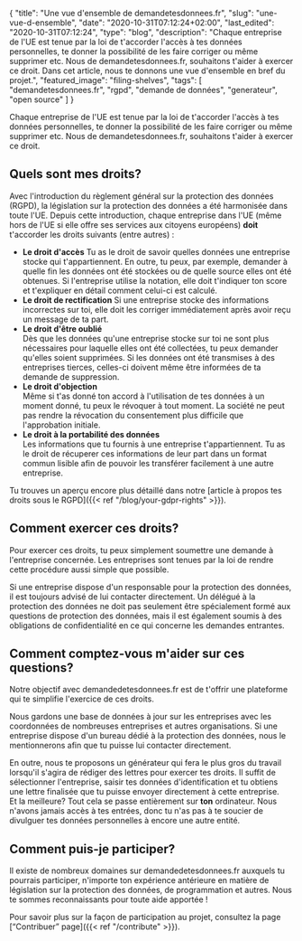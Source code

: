 {
    "title": "Une vue d'ensemble de demandetesdonnees.fr",
    "slug": "une-vue-d-ensemble",
    "date": "2020-10-31T07:12:24+02:00",
    "last_edited": "2020-10-31T07:12:24",
    "type": "blog",
    "description": "Chaque entreprise de l'UE est tenue par la loi de t'accorder l'accès à tes données personnelles, te donner la possibilité de les faire corriger ou même supprimer etc. Nous de demandetesdonnees.fr, souhaitons t'aider à exercer ce droit. Dans cet article, nous te donnons une vue d'ensemble en bref du projet.",
    "featured_image": "filing-shelves",
    "tags": [ "demandetesdonnees.fr", "rgpd", "demande de données", "generateur", "open source" ]
}

Chaque entreprise de l'UE est tenue par la loi de t'accorder l'accès à tes données personnelles, te donner la possibilité de les faire corriger ou même supprimer etc. Nous de demandetesdonnees.fr, souhaitons t'aider à exercer ce droit.

## Quels sont mes droits?

Avec l'introduction du règlement général sur la protection des données (RGPD), la législation sur la protection des données a été harmonisée dans toute l'UE. Depuis cette introduction, chaque entreprise dans l'UE (même hors de l'UE si elle offre ses services aux citoyens européens) **doit** t'accorder les droits suivants (entre autres) :

* **Le droit d'accès**
Tu as le droit de savoir quelles données une entreprise stocke qui t'appartiennent. En outre, tu peux, par exemple, demander à quelle fin les données ont été stockées ou de quelle source elles ont été obtenues. Si l'entreprise utilise la notation, elle doit t'indiquer ton score et t'expliquer en détail comment celui-ci est calculé.
* **Le droit de rectification**
Si une entreprise stocke des informations incorrectes sur toi, elle doit les corriger immédiatement après avoir reçu un message de ta part.
* **Le droit d'être oublié**  
Dès que les données qu'une entreprise stocke sur toi ne sont plus nécessaires pour laquelle elles ont été collectées, tu peux demander qu'elles soient supprimées. Si les données ont été transmises à des entreprises tierces, celles-ci doivent même être informées de ta demande de suppression.  
* **Le droit d'objection**  
Même si t'as  donné ton accord à l'utilisation de tes données à un moment donné, tu peux le révoquer à tout moment. La société ne peut pas rendre la révocation du consentement plus difficile que l'approbation initiale.
* **Le droit à la portabilité des données**  
Les informations que tu fournis à une entreprise t'appartiennent. Tu as le droit de récuperer ces informations de leur part dans un format commun lisible afin de pouvoir les transférer facilement à une autre entreprise.

Tu trouves un aperçu encore plus détaillé dans notre [article à propos tes droits sous le RGPD]({{< ref "/blog/your-gdpr-rights" >}}).

## Comment exercer ces droits?

Pour exercer ces droits, tu peux simplement soumettre une demande à l'entreprise concernée. Les entreprises sont tenues par la loi de rendre cette procédure aussi simple que possible.

Si une entreprise dispose d'un responsable pour la protection des données, il est toujours advisé de lui contacter directement. Un délégué à la protection des données ne doit pas seulement être spécialement formé aux questions de protection des données, mais il est également soumis à des obligations de confidentialité en ce qui concerne les demandes entrantes.

## Comment comptez-vous m'aider sur ces questions?

Notre objectif avec demandedetesdonnees.fr est de t'offrir une plateforme qui te simplifie l'exercice de ces droits.

Nous gardons une base de données à jour sur les entreprises avec les coordonnées de nombreuses entreprises et autres organisations. Si une entreprise dispose d'un bureau dédié à la protection des données, nous le mentionnerons afin que tu puisse lui contacter directement.

En outre, nous te proposons un générateur qui fera le plus gros du travail lorsqu'il s'agira de rédiger des lettres pour exercer tes droits. Il suffit de sélectionner l'entreprise, saisir tes données d'identification et tu obtiens une lettre finalisée que tu puisse envoyer directement à cette entreprise.  
Et la meilleure? Tout cela se passe entièrement sur **ton** ordinateur. Nous n'avons jamais accès à tes entrées, donc tu n'as pas à te soucier de divulguer tes données personnelles à encore une autre entité.

## Comment puis-je participer?

Il existe de nombreux domaines sur demandedetesdonnees.fr auxquels tu pourrais participer, n'importe ton expérience antérieure en matière de législation sur la protection des données, de programmation et autres. Nous te sommes reconnaissants pour toute aide apportée !

Pour savoir plus sur la façon de participation au projet, consultez la page [“Contribuer” page]({{< ref "/contribute" >}}).
